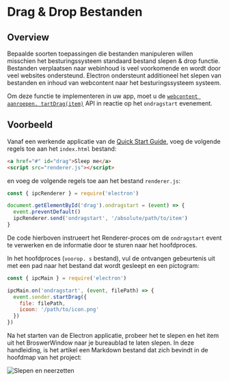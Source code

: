 # Drag & Drop Bestanden

## Overview

Bepaalde soorten toepassingen die bestanden manipuleren willen misschien het besturingssysteem standaard bestand slepen & drop functie. Bestanden verplaatsen naar webinhoud is veel voorkomende en wordt door veel websites ondersteund. Electron ondersteunt additioneel het slepen van bestanden en inhoud van webcontent naar het besturingssysteem systeem.

Om deze functie te implementeren in uw app, moet u de [`webcontent aanroepen. tartDrag(item)`](../api/web-contents.md#contentsstartdragitem) API in reactie op het `ondragstart` evenement.

## Voorbeeld

Vanaf een werkende applicatie van de [Quick Start Guide](quick-start.md), voeg de volgende regels toe aan het `index.html` bestand:

```html
<a href="#" id="drag">Sleep me</a>
<script src="renderer.js"></script>
```

en voeg de volgende regels toe aan het bestand `renderer.js`:

```javascript
const { ipcRenderer } = require('electron')

document.getElementById('drag').ondragstart = (event) => {
  event.preventDefault()
  ipcRenderer.send('ondragstart', '/absolute/path/to/item')
}
```

De code hierboven instrueert het Renderer-proces om de `ondragstart` event te verwerken en de informatie door te sturen naar het hoofdproces.

In het hoofdproces (`voorop. s` bestand), vul de ontvangen gebeurtenis uit met een pad naar het bestand dat wordt gesleept en een pictogram:

```javascript fiddle='docs/fiddles/features/drag-and-drop'
const { ipcMain } = require('electron')

ipcMain.on('ondragstart', (event, filePath) => {
  event.sender.startDrag({
    file: filePath,
    icoon: '/path/to/icon.png'
  })
})
```

Na het starten van de Electron applicatie, probeer het te slepen en het item uit het BroswerWindow naar je bureaublad te laten slepen. In deze handleiding, is het artikel een Markdown bestand dat zich bevindt in de hoofdmap van het project:

![Slepen en neerzetten](../images/drag-and-drop.gif)

